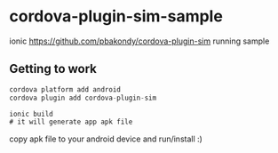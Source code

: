 # cordova-plugin-sim-sample
ionic https://github.com/pbakondy/cordova-plugin-sim running sample

## Getting to work

```javascript
cordova platform add android
cordova plugin add cordova-plugin-sim
```

```javascript
ionic build
# it will generate app apk file
```

copy apk file to your android device and run/install :)

